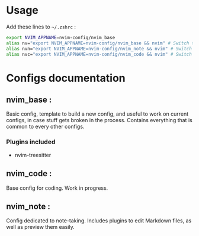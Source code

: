 # Usage

Add these lines to `~/.zshrc` :
```zsh
export NVIM_APPNAME=nvim-config/nvim_base
alias nv="export NVIM_APPNAME=nvim-config/nvim_base && nvim" # Switch to and open with basic config
alias nvn="export NVIM_APPNAME=nvim-config/nvim_note && nvim" # Switch to and open with note-taking config
alias nvc="export NVIM_APPNAME=nvim-config/nvim_code && nvim" # Switch to and open with coding config
```

# Configs documentation
## nvim_base :

Basic config, template to build a new config, and useful to work on current configs, in case stuff gets broken in the process.
Contains everything that is common to every other configs.

### Plugins included
- nvim-treesitter


## nvim_code :

Base config for coding. Work in progress.

## nvim_note :

Config dedicated to note-taking. Includes plugins to edit Markdown files, as well as preview them easily.
